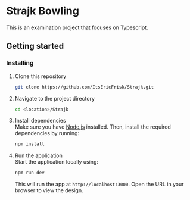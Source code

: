 # Strajk Bowling

This is an examination project that focuses on Typescript. 

## Getting started

### Installing

1. Clone this repository

   ```bash
   git clone https://github.com/ItsEricFrisk/Strajk.git
   ```

2. Navigate to the project directory

   ```bash
   cd <location>/Strajk
   ```

3. Install dependencies  
   Make sure you have [Node.js](https://nodejs.org/) installed. Then, install the required dependencies by running:

   ```bash
   npm install
   ```

4. Run the application  
   Start the application locally using:
   ```bash
   npm run dev
   ```
   This will run the app at `http://localhost:3000`. Open the URL in your browser to view the design.
